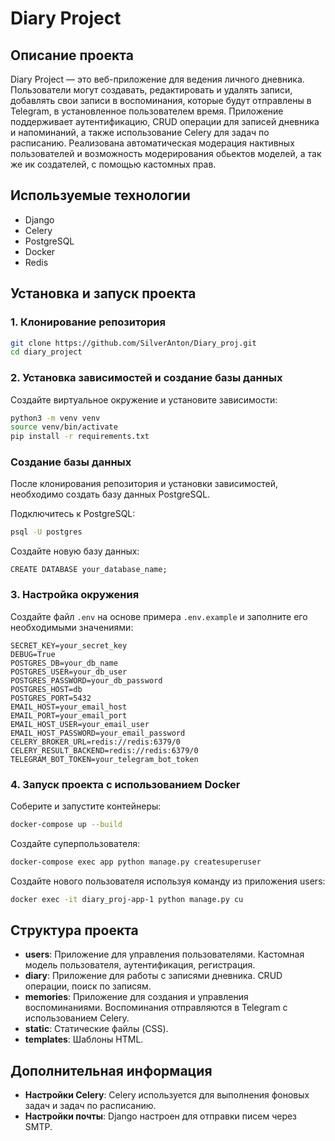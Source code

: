 
# Diary Project

## Описание проекта
Diary Project — это веб-приложение для ведения личного дневника. Пользователи могут создавать, редактировать и удалять записи, добавлять свои записи в воспоминания, которые будут отправлены в Telegram, в установленное пользователем время. Приложение поддерживает аутентификацию, CRUD операции для записей дневника и напоминаний, а также использование Celery для задач по расписанию. Реализована автоматическая модерация нактивных пользователей и возможность модерирования обьектов моделей, а так же ик создателей, с помощью кастомных прав.

## Используемые технологии
- Django
- Celery
- PostgreSQL
- Docker
- Redis


## Установка и запуск проекта

### 1. Клонирование репозитория
```bash
git clone https://github.com/SilverAnton/Diary_proj.git
cd diary_project
```

### 2. Установка зависимостей и создание базы данных
Создайте виртуальное окружение и установите зависимости:
```bash
python3 -m venv venv
source venv/bin/activate
pip install -r requirements.txt
```
### Создание базы данных

После клонирования репозитория и установки зависимостей, необходимо создать базу данных PostgreSQL.

 Подключитесь к PostgreSQL:
   ```bash
   psql -U postgres
   ```
Создайте новую базу данных:
   ```
   CREATE DATABASE your_database_name;
   ```

### 3. Настройка окружения
Создайте файл `.env` на основе примера `.env.example` и заполните его необходимыми значениями:
```dotenv
SECRET_KEY=your_secret_key
DEBUG=True
POSTGRES_DB=your_db_name
POSTGRES_USER=your_db_user
POSTGRES_PASSWORD=your_db_password
POSTGRES_HOST=db
POSTGRES_PORT=5432
EMAIL_HOST=your_email_host
EMAIL_PORT=your_email_port
EMAIL_HOST_USER=your_email_user
EMAIL_HOST_PASSWORD=your_email_password
CELERY_BROKER_URL=redis://redis:6379/0
CELERY_RESULT_BACKEND=redis://redis:6379/0
TELEGRAM_BOT_TOKEN=your_telegram_bot_token
```

### 4. Запуск проекта с использованием Docker
Соберите и запустите контейнеры:
```bash
docker-compose up --build
```

Создайте суперпользователя:
```bash
docker-compose exec app python manage.py createsuperuser
```

Создайте нового пользователя используя команду из приложения users:
```bash
docker exec -it diary_proj-app-1 python manage.py cu
```

## Структура проекта

- **users**: Приложение для управления пользователями. Кастомная модель пользователя, аутентификация, регистрация.
- **diary**: Приложение для работы с записями дневника. CRUD операции, поиск по записям.
- **memories**: Приложение для создания и управления воспоминаниями. Воспоминания отправляются в Telegram с использованием Celery.
- **static**: Статические файлы (CSS).
- **templates**: Шаблоны HTML.

## Дополнительная информация
- **Настройки Celery**: Celery используется для выполнения фоновых задач и задач по расписанию.
- **Настройки почты**: Django настроен для отправки писем через SMTP.
```
